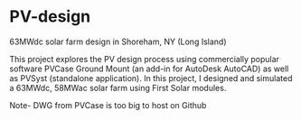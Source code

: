 # PV-design
63MWdc solar farm design in Shoreham, NY (Long Island)

This project explores the PV design process using commercially popular software PVCase Ground Mount (an add-in for AutoDesk AutoCAD) as well as PVSyst (standalone application). In this project, I designed and simulated a 63MWdc, 58MWac solar farm using First Solar modules.

Note- DWG from PVCase is too big to host on Github
